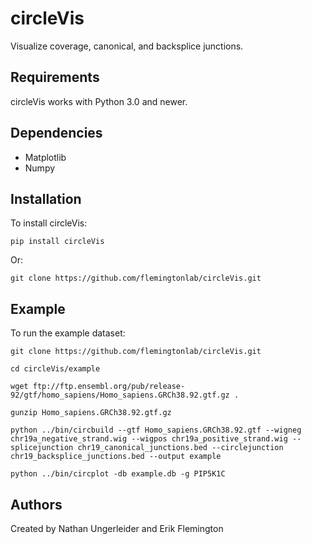 # circleVis #
Visualize coverage, canonical, and backsplice junctions.
## Requirements ##
circleVis works with Python 3.0 and newer.
## Dependencies ##
* Matplotlib
* Numpy
## Installation ##
To install circleVis:

```
pip install circleVis
```

Or:

```
git clone https://github.com/flemingtonlab/circleVis.git
```

## Example ##
To run the example dataset:

```
git clone https://github.com/flemingtonlab/circleVis.git 

cd circleVis/example 

wget ftp://ftp.ensembl.org/pub/release-92/gtf/homo_sapiens/Homo_sapiens.GRCh38.92.gtf.gz .

gunzip Homo_sapiens.GRCh38.92.gtf.gz 

python ../bin/circbuild --gtf Homo_sapiens.GRCh38.92.gtf --wigneg chr19a_negative_strand.wig --wigpos chr19a_positive_strand.wig --splicejunction chr19_canonical_junctions.bed --circlejunction chr19_backsplice_junctions.bed --output example

python ../bin/circplot -db example.db -g PIP5K1C
```

## Authors ##
Created by Nathan Ungerleider and Erik Flemington
